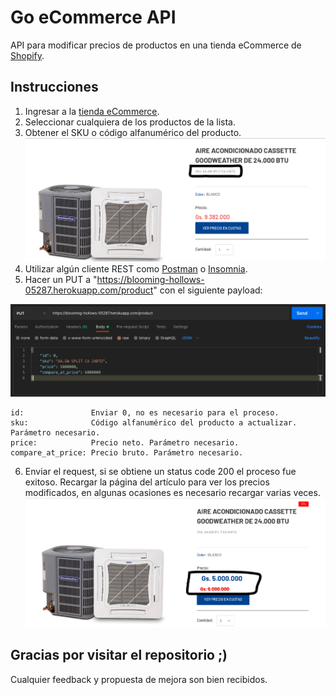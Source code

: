 # Go eCommerce API

API para modificar precios de productos en una tienda eCommerce de [Shopify](https://es.shopify.com).

## Instrucciones

1. Ingresar a la [tienda eCommerce](https://inverfin-test.myshopify.com/collections/all).
2. Seleccionar cualquiera de los productos de la lista.
3. Obtener el SKU o código alfanumérico del producto.
   ![Antes](./images/before.png)
4. Utilizar algún cliente REST como [Postman](https://www.postman.com) o [Insomnia](https://insomnia.rest/download).
5. Hacer un PUT a "https://blooming-hollows-05287.herokuapp.com/product" con el siguiente payload:

![Payload](./images/postman.png)

```
id:               Enviar 0, no es necesario para el proceso.
sku:              Código alfanumérico del producto a actualizar. Parámetro necesario.
price:            Precio neto. Parámetro necesario.
compare_at_price: Precio bruto. Parámetro necesario.
```

6. Enviar el request, si se obtiene un status code 200 el proceso fue exitoso.
   Recargar la página del artículo para ver los precios modificados, en algunas ocasiones es necesario recargar varias veces.
   ![Después](./images/after.png)

##

## Gracias por visitar el repositorio ;)

Cualquier feedback y propuesta de mejora son bien recibidos.

###
